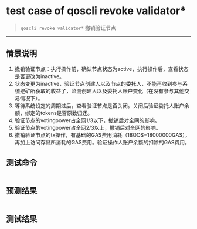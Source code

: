 # test case of qoscli revoke validator*

> `qoscli revoke validator*` 撤销验证节点

---

## 情景说明

1. 撤销验证节点：执行操作前，确认节点状态为active，执行操作后，查看状态是否更改为inactive。
2. 状态变更为inactive，验证节点创建人以及节点的委托人，不能再收到参与系统挖矿所获取的收益了，监测创建人以及委托人账户变化（在没有参与其他交易情况下）。
3. 等待系统设定的周期过后，查看验证节点是否关闭。关闭后验证委托人账户余额，绑定的tokens是否原数归还。
4. 验证节点的votingpower占全网1/3以下，撤销后对全网的影响。
5. 验证节点的votingpower占全网2/3以上，撤销后对全网的影响。
6. 撤销验证节点的tx操作，有基础的GAS费用消耗（18QOS=18000000GAS），再加上访问存储所消耗的GAS费用。验证操作人账户余额的扣除的GAS费用。

## 测试命令

```bash

```

## 预测结果

```bash

```

## 测试结果

```bash

```
